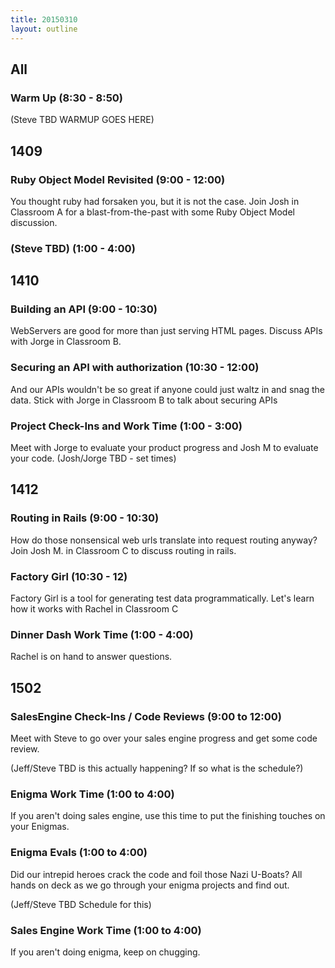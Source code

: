 ```yaml
---
title: 20150310
layout: outline
---
```

<!--- Classroom Usage
A
9 to 12: 1409

B
9 to 1030: 1410

C
9 to 1030:1412
10:30 to 12:1412

WS
Code reviews, checkins, work time etc.

-->

## All

### Warm Up (8:30 - 8:50)

(Steve TBD WARMUP GOES HERE)

## 1409

### Ruby Object Model Revisited (9:00 - 12:00)

You thought ruby had forsaken you, but it is not the case. Join Josh in
Classroom A for a blast-from-the-past with some Ruby Object Model
discussion.

### (Steve TBD) (1:00 - 4:00)

## 1410

### Building an API (9:00 - 10:30)

WebServers are good for more than just serving HTML pages. Discuss APIs
with Jorge in Classroom B.

### Securing an API with authorization (10:30 - 12:00)

And our APIs wouldn't be so great if anyone could just waltz in and snag
the data. Stick with Jorge in Classroom B to talk about securing APIs

### Project Check-Ins and Work Time (1:00 - 3:00)

Meet with Jorge to evaluate your product progress and Josh M to
evaluate your code. (Josh/Jorge TBD - set times)

## 1412

### Routing in Rails (9:00 - 10:30)

How do those nonsensical web urls translate into request routing anyway?
Join Josh M. in Classroom C to discuss routing in rails.

### Factory Girl (10:30 - 12)

Factory Girl is a tool for generating test data programmatically. Let's
learn how it works with Rachel in Classroom C

### Dinner Dash Work Time (1:00 - 4:00)

Rachel is on hand to answer questions.

## 1502

### SalesEngine Check-Ins / Code Reviews (9:00 to 12:00)

Meet with Steve to go over your sales engine progress and get some code
review.

(Jeff/Steve TBD is this actually happening? If so what is the schedule?)

### Enigma Work Time (1:00 to 4:00)

If you aren't doing sales engine, use this time to put the finishing
touches on your Enigmas.

### Enigma Evals (1:00 to 4:00)

Did our intrepid heroes crack the code and foil those Nazi U-Boats? All
hands on deck as we go through your enigma projects and find out.

(Jeff/Steve TBD Schedule for this)

### Sales Engine Work Time (1:00 to 4:00)

If you aren't doing enigma, keep on chugging.
